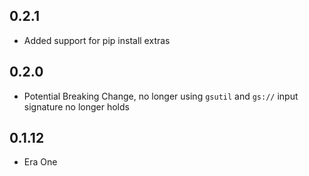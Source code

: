 ## 0.2.1
- Added support for pip install extras

## 0.2.0

- Potential Breaking Change, no longer using `gsutil` and `gs://` input signature no longer holds


## 0.1.12
- Era One 